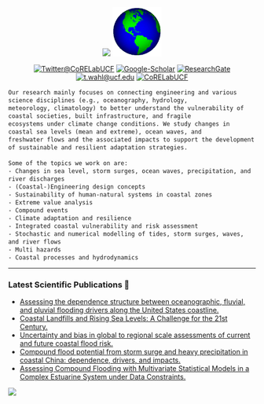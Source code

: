  <p align="center">
<img src="https://user-images.githubusercontent.com/15319503/143174853-2bed07a5-aaf0-49b9-aa10-011a387f151d.png" /> 
 <img src="https://github.com/benyou1969/benyou1969/blob/master/globe.gif?raw=true" width="100px"/>
 
</p>


 <p align="center">
  <a href="https://twitter.com/CoRELabUCF"><img src="https://img.shields.io/badge/twitter-%231DA1F2.svg?&style=for-the-badge&logo=twitter&logoColor=white" alt="Twitter@CoRELabUCF"></a>
  <a href="https://scholar.google.com/citations?user=kVuxHc0AAAAJ"><img src="https://img.shields.io/badge/Google Scholar-%230077B5.svg?&style=for-the-badge&logo=Google-Scholar&logoColor=white" alt="Google-Scholar"></a>
 <a href="https://www.researchgate.net/profile/Thomas_Wahl2"><img src="https://img.shields.io/badge/Research_Gate-00CCBB.svg?&style=for-the-badge&logo=ResearchGate&logoColor=white" alt="ResearchGate"></a>
  <a href="mailto:t.wahl@ucf.edu"><img src="https://img.shields.io/badge/email-D14836?&style=for-the-badge&logo=gmail&logoColor=white" alt="t.wahl@ucf.edu"></a>
 <a href="https://core-lab.weebly.com/"><img src="https://img.shields.io/badge/CoRE Lab Website%20-%2302569B.svg?&style=for-the-badge&logo=WordPress&logoColor=white" alt="CoRELabUCF"></a>
</p>

```
Our research mainly focuses on connecting engineering and various science disciplines (e.g., oceanography, hydrology, 
meteorology, climatology) to better understand the vulnerability of coastal societies, built infrastructure, and fragile 
ecosystems under climate change conditions. We study changes in coastal sea levels (mean and extreme), ocean waves, and 
freshwater flows and the associated impacts to support the development of sustainable and resilient adaptation strategies.

Some of the topics we work on are:
- Changes in sea level, storm surges, ocean waves, precipitation, and river discharges
- (Coastal-)Engineering design concepts
- Sustainability of human-natural systems in coastal zones
- Extreme value analysis
- Compound events
- Climate adaptation and resilience
- Integrated coastal vulnerability and risk assessment
- Stochastic and numerical modelling of tides, storm surges, waves, and river flows
- Multi hazards
- Coastal processes and hydrodynamics
```
---

### Latest Scientific Publications :newspaper:
- [Assessing the dependence structure between oceanographic, fluvial, and pluvial flooding drivers along the United States coastline.](https://hess.copernicus.org/articles/25/6203/2021/hess-25-6203-2021.html)
- [Coastal Landfills and Rising Sea Levels: A Challenge for the 21st Century.](https://doi.org/10.3389/fmars.2021.710342)
- [Uncertainty and bias in global to regional scale assessments of current and future coastal flood risk.](https://doi.org/10.1029/2020EF001882)
- [Compound flood potential from storm surge and heavy precipitation in coastal China: dependence, drivers, and impacts.](https://doi.org/10.5194/hess-25-4403-2021)
- [Assessing Compound Flooding with Multivariate Statistical Models in a Complex Estuarine System under Data Constraints.](https://doi.org/10.1111/jfr3.12749)



<img src="https://imgur.com/rilHVxA.png"/>









<!--

---

### Some of Our Ongoing Projects 👩‍💻
- [Megalopolitan Coastal Transformation Hub (MACH): Improving the Understanding and Governance of Co-Evolving Hazards, Development, and Coastal Processes](https://core-lab.weebly.com/nsf_cope_mach.html)
- [Incorporation of Climatic and Hydrologic Non-stationarity into FDOT Planning and Design Guidelines & Processes](https://core-lab.weebly.com/fdot.html)
- [When forces collide: Developing a scalable framework for compound flood risk assessment](https://core-lab.weebly.com/uscrp.html)
- [Contributions to Coastal Sea Level Extremes: Understanding the Past and Projecting the Future](https://core-lab.weebly.com/nasa-sea-level-science-team.html)

    *__Learn about other ongoing projects [here](https://core-lab.weebly.com/projects.html).__*

<img src="https://raw.githubusercontent.com/joetancy/joetancy/master/wave.jpg"/>
 <h2 align="left">Hi <img src="https://raw.githubusercontent.com/ABSphreak/ABSphreak/master/gifs/Hi.gif" width="40px" /> We are Coastal Risks and Engineering Research Lab.</h2>

**Here are some ideas to get you started:**

🙋‍♀️ A short introduction - what is your organization all about?
🌈 Contribution guidelines - how can the community get involved?
👩‍💻 Useful resources - where can the community find your docs? Is there anything else the community should know?
🍿 Fun facts - what does your team eat for breakfast?
🧙 Remember, you can do mighty things with the power of [Markdown](https://docs.github.com/github/writing-on-github/getting-started-with-writing-and-formatting-on-github/basic-writing-and-formatting-syntax)
-->
